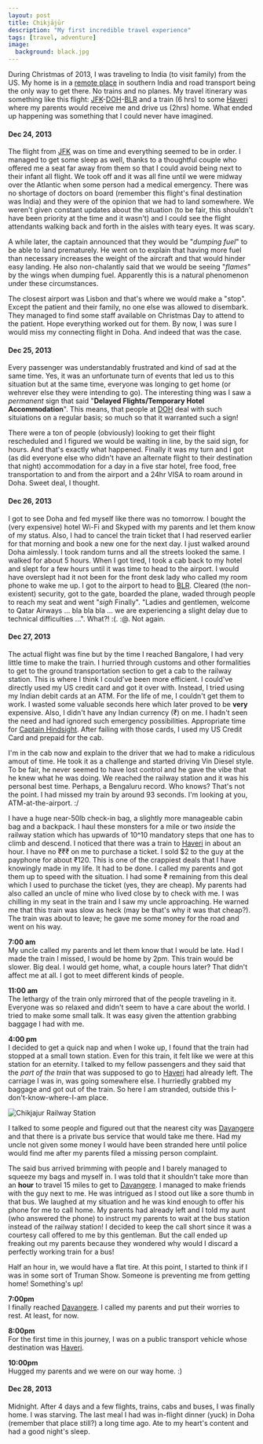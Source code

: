 ```yaml
---
layout: post
title: Chikjājūr
description: "My first incredible travel experience"
tags: [travel, adventure]
image:
  background: black.jpg
---
```


During Christmas of 2013, I was traveling to India (to visit family) from the US. My home is in a [remote place](https://en.wikipedia.org/wiki/Sirsi,_Karnataka) in southern India and road transport being the only way to get there. No trains and no planes. My travel itinerary was something like this flight: [JFK](http://en.wikipedia.org/wiki/John_F._Kennedy_International_Airport)-[DOH](http://en.wikipedia.org/wiki/Doha_International_Airport)-[BLR](http://en.wikipedia.org/wiki/Kempegowda_International_Airport) and a train (6 hrs) to some [Haveri](http://en.wikipedia.org/wiki/Haveri) where my parents would receive me and drive us (2hrs) home. What ended up happening was something that I could never have imagined.

#### Dec 24, 2013
The flight from [JFK](http://en.wikipedia.org/wiki/John_F._Kennedy_International_Airport) was on time and everything seemed to be in order. I managed to get some sleep as well, thanks to a thoughtful couple who offered me a seat far away from them so that I could avoid being next to their infant all flight. We took off and it was all fine until we were midway over the Atlantic when some person had a medical emergency. There was no shortage of doctors on board (remember this flight's  final destination was India) and they were of the opinion that we had to land somewhere. We weren't given constant updates about the situation (to be fair, this shouldn't have been priority at the time and it wasn't) and I could see the flight attendants walking back and forth in the aisles with teary eyes. It was scary.

A while later, the captain announced that they would be "*dumping fuel*" to be able to land prematurely. He went on to explain that having more fuel than necessary increases the weight of the aircraft and that would hinder easy landing. He also non-chalantly said that we would be seeing "*flames*" by the wings when dumping fuel. Apparently this is a natural phenomenon under these circumstances.

The closest airport was Lisbon and that's where we would make a "stop". Except the patient and their family, no one else was allowed to disembark. They managed to find some staff available on Christmas Day to attend to the patient. Hope everything worked out for them. By now, I was sure I would miss my connecting flight in Doha. And indeed that was the case. 

#### Dec 25, 2013
Every passenger was understandably frustrated and kind of sad at the same time. Yes, it was an unfortunate turn of events that led us to this situation but at the same time, everyone was longing to get home (or wehrever else they were intending to go). The interesting thing was I saw a *permanent* sign that said "**Delayed Flights/Temporary Hotel Accommodation**". This means, that people at [DOH](http://en.wikipedia.org/wiki/Doha_International_Airport) deal with such situiations on a regular basis; so much so that it warranted such a sign!

There were a ton of people (obviously) looking to get their flight rescheduled and I figured we would be waiting in line, by the said sign, for hours. And that's exactly what happened. Finally it was my turn and I got (as did everyone else who didn't have an alternate flight to their destination that night) accommodation for a day in a five star hotel, free food, free transportation to and from the airport and a 24hr VISA to roam around in Doha. Sweet deal, I thought. 

#### Dec 26, 2013
I got to see Doha and fed myself like there was no tomorrow. I bought the (very expensive) hotel Wi-Fi and Skyped with my parents and let them know of my status. Also, I had to cancel the train ticket that I had reserved earlier for that morning and book a new one for the next day. I just walked around Doha aimlessly. I took random turns and all the streets looked the same. I walked for about 5 hours. When I got tired, I took a cab back to my hotel and slept for a few hours until it was time to head to the airport. I would have overslept had it not been for the front desk lady who called my room phone to wake me up. I got to the airport to head to [BLR](http://en.wikipedia.org/wiki/Kempegowda_International_Airport). Cleared (the non-existent) security, got to the gate, boarded the plane, waded through people to reach my seat and went "*sigh* Finally". "Ladies and gentlemen, welcome to Qatar Airways ... bla bla bla ... we are experiencing a slight delay due to technical difficulties ...". What?! :(. :@. Not again. 

#### Dec 27, 2013
The actual flight was fine but by the time I reached Bangalore, I had very little time to make the train. I hurried through customs and other formalities to get to the ground transportation section to get a cab to the railway station. This is where I think I could've been more efficient. I could've directly used my US credit card and got it over with. Instead, I tried using my Indian debit cards at an ATM. For the life of me, I couldn't get them to work. I wasted some valuable seconds here which later proved to be **very** expensive. Also, I didn't have any Indian currency (₹) on me. I hadn't seen the need and had ignored such emergency possibilities. Appropriate time for [Captain Hindsight](http://knowyourmeme.com/memes/captain-hindsight). After failing with those cards, I used my US Credit Card and prepaid for the cab.

I'm in the cab now and explain to the driver that we had to make a ridiculous amout of time. He took it as a challenge and started driving Vin Diesel style. To be fair, he never seemed to have lost control and he gave the vibe that he knew what he was doing. We reached the railway station and it was his personal best time. Perhaps, a Bengaluru record. Who knows? That's not the point. I had missed my train by around 93 seconds. I'm looking at you, ATM-at-the-airport. :/

I have a huge near-50lb check-in bag, a slightly more manageable cabin bag and a backpack. I haul these monsters for a mile or two *inside* the railway station which has upwards of 10^10 mandatory steps that one has to climb and descend. I noticed that there was a train to [Haveri](http://en.wikipedia.org/wiki/Haveri) in about an hour. I have no ₹₹₹ on me to purchase a ticket. I sold $2 to the guy at the payphone for about ₹120. This is one of the crappiest deals that I have knowingly made in my life. It had to be done. I called my parents and got them up to speed with the situation. I had some ₹ remaining from this deal which I used to purchase the ticket (yes, they are cheap). My parents had also called an uncle of mine who lived close by to check with me. I was chilling in my seat in the train and I saw my uncle approaching. He warned me that this train was slow as heck (may be that's why it was that cheap?). The train was about to leave; he gave me some money for the road and went on his way.

**7:00 am**  
My uncle called my parents and let them know that I would be late. Had I made the train I missed, I would be home by 2pm. This train would be slower. Big deal. I would get home, what, a couple hours later? That didn't affect me at all. I got to meet different kinds of people.

**11:00 am**  
The lethargy of the train only mirrored that of the people traveling in it. Everyone was so relaxed and didn't seem to have a care about the world. I tried to make some small talk. It was easy given the attention grabbing baggage I had with me.

**4:00 pm**  
I decided to get a quick nap and when I woke up, I found that the train had stopped at a small town station. Even for this train, it felt like we were at this station for an eternity. I talked to my fellow passengers and they said that the *part of the train* that was supposed to go to [Haveri](http://en.wikipedia.org/wiki/Haveri) had already left. The carriage I was in, was going somewhere else. I hurriedly grabbed my baggage and got out of the train. So here I am stranded, outside this I-don't-know-where-I-am place.

![Chikjajur Railway Station](https://www.dropbox.com/s/alk28kscy4pl6ql/chikjajur.jpg?raw=1)

I talked to some people and figured out that the nearest city was [Davangere](http://en.wikipedia.org/wiki/Davangere) and that there is a private bus service that would take me there. Had my uncle not given some money I would have been stranded here until police would find me after my parents filed a missing person complaint.

The said bus arrived brimming with people and I barely managed to squeeze my bags and myself in. I was told that it shouldn't take more than an **hour** to travel 15 miles to get to [Davangere](http://en.wikipedia.org/wiki/Davangere). I managed to make friends with the guy next to me. He was intrigued as I stood out like a sore thumb in that bus. We laughed at my situation and he was kind enough to offer his phone for me to call home. My parents had already left and I told my aunt (who answered the phone) to instruct my parents to wait at the bus station instead of the railway station! I decided to keep the call short since it was a courtesy call offered to me by this gentleman. But the call ended up freaking out my parents because they wondered why would I discard a perfectly working train for a bus!

Half an hour in, we would have a flat tire. At this point, I started to think if I was in some sort of Truman Show. Someone is preventing me from getting home! Something's up!

**7:00pm**  
I finally reached [Davangere](http://en.wikipedia.org/wiki/Davangere). I called my parents and put their worries to rest. At least, for now.

**8:00pm**  
For the first time in this journey, I was on a public transport vehicle whose destination was [Haveri](http://en.wikipedia.org/wiki/Haveri).

**10:00pm**  
Hugged my parents and we were on our way home. :)

#### Dec 28, 2013
Midnight. After 4 days and a few flights, trains, cabs and buses, I was finally home. I was starving. The last meal I had was in-flight dinner (yuck) in Doha (remember that place still?) a long time ago. Ate to my heart's content and had a good night's sleep.